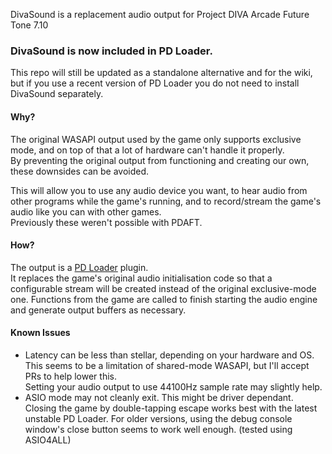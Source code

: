DivaSound is a replacement audio output for Project DIVA Arcade Future Tone 7.10

### DivaSound is now included in PD Loader.
This repo will still be updated as a standalone alternative and for the wiki,
but if you use a recent version of PD Loader you do not need to install
DivaSound separately.

#### Why?
The original WASAPI output used by the game only supports exclusive mode,
and on top of that a lot of hardware can't handle it properly.  
By preventing the original output from functioning and creating our own,
these downsides can be avoided.

This will allow you to use any audio device you want, to hear audio from other
programs while the game's running, and to record/stream the game's audio like
you can with other games.  
Previously these weren't possible with PDAFT.

#### How?
The output is a [PD Loader](https://notabug.org/nastys/PD-Loader/wiki) plugin.  
It replaces the game's original audio initialisation code so that a configurable
stream will be created instead of the original exclusive-mode one.
Functions from the game are called to finish starting the audio engine and
generate output buffers as necessary.

#### Known Issues
* Latency can be less than stellar, depending on your hardware and OS.
  This seems to be a limitation of shared-mode WASAPI, but I'll accept PRs to
  help lower this.  
  Setting your audio output to use 44100Hz sample rate may slightly help.
* ASIO mode may not cleanly exit. This might be driver dependant.  
  Closing the game by double-tapping escape works best with the latest unstable
  PD Loader. For older versions, using the debug console window's close button
  seems to work well enough. (tested using ASIO4ALL)
